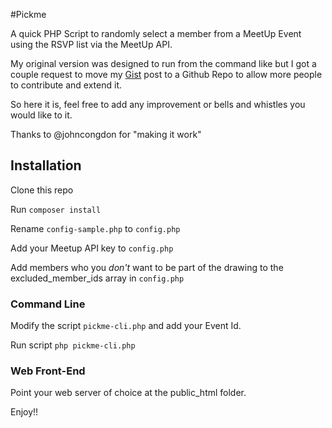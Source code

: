 #Pickme

A quick PHP Script to randomly select a member from a MeetUp Event
using the RSVP list via the MeetUp API.

My original version was designed to run from the command like but I got a couple
request to move my [Gist](https://gist.github.com/shocm/11260096) post to a Github Repo
to allow more people to contribute and extend it.

So here it is, feel free to add any improvement or bells and whistles you would like to it.

Thanks to @johncongdon for "making it work"

## Installation

Clone this repo

Run ```composer install```

Rename ```config-sample.php``` to ```config.php```

Add your Meetup API key to ```config.php```

Add members who you _don't_ want to be part of the drawing to the excluded_member_ids array in ```config.php```

### Command Line

Modify the script ```pickme-cli.php``` and add your Event Id.

Run script ```php pickme-cli.php```

### Web Front-End

Point your web server of choice at the public_html folder.



Enjoy!!